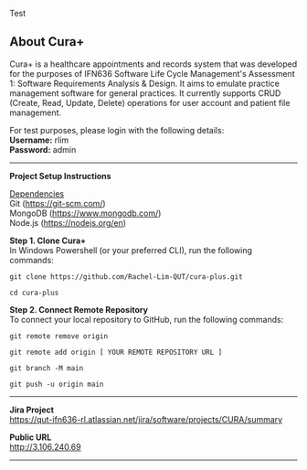 Test

About Cura+
---
Cura+ is a healthcare appointments and records system that was developed for the purposes of IFN636 Software Life Cycle Management's Assessment 1: Software Requirements Analysis & Design. It aims to emulate practice management software for general practices. It currently supports CRUD (Create, Read, Update, Delete) operations for user account and patient file management.

For test purposes, please login with the following details:<br>
**Username:** rlim<br>
**Password:** admin

---

**Project Setup Instructions**

<u>Dependencies</u><br>
Git (https://git-scm.com/)<br>
MongoDB (https://www.mongodb.com/)<br>
Node.js (https://nodejs.org/en)<br>

**Step 1. Clone Cura+**<br>
In Windows Powershell (or your preferred CLI), run the following commands:

```
git clone https://github.com/Rachel-Lim-QUT/cura-plus.git
```

```
cd cura-plus
```

**Step 2. Connect Remote Repository**<br>
To connect your local repository to GitHub, run the following commands:

```
git remote remove origin
```

```
git remote add origin [ YOUR REMOTE REPOSITORY URL ]
```

```
git branch -M main
```

```
git push -u origin main
```

---

**Jira Project**<br>
https://qut-ifn636-rl.atlassian.net/jira/software/projects/CURA/summary

**Public URL**<br>
http://3.106.240.69

---